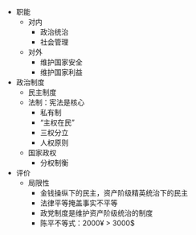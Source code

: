 - 职能
	- 对内
		- 政治统治
		- 社会管理
	- 对外
		- 维护国家安全
		- 维护国家利益
- 政治制度
	- 民主制度
	- 法制：宪法是核心
		- 私有制
		- “主权在民”
		- 三权分立
		- 人权原则
	- 国家政权
		- 分权制衡
- 评价
	- 局限性
		- 金钱操纵下的民主，资产阶级精英统治下的民主
		- 法律平等掩盖事实不平等
		- 政党制度是维护资产阶级统治的制度
		- 陈平不等式：2000¥ > 3000$